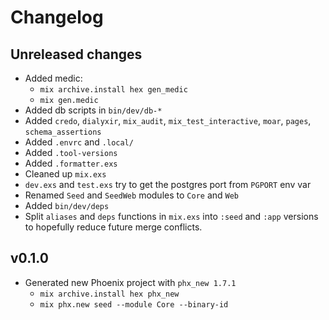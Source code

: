 # Changelog

## Unreleased changes

- Added medic:
  - `mix archive.install hex gen_medic`
  - `mix gen.medic`
- Added db scripts in `bin/dev/db-*`
- Added `credo`, `dialyxir`, `mix_audit`, `mix_test_interactive`, `moar`, `pages`, `schema_assertions`
- Added `.envrc` and `.local/`
- Added `.tool-versions`
- Added `.formatter.exs`
- Cleaned up `mix.exs`
- `dev.exs` and `test.exs` try to get the postgres port from `PGPORT` env var
- Renamed `Seed` and `SeedWeb` modules to `Core` and `Web`
- Added `bin/dev/deps`
- Split `aliases` and `deps` functions in `mix.exs` into `:seed` and `:app` versions to hopefully reduce future
  merge conflicts.

## v0.1.0

- Generated new Phoenix project with `phx_new 1.7.1`
  - `mix archive.install hex phx_new`
  - `mix phx.new seed --module Core --binary-id`
